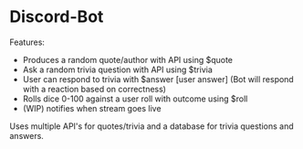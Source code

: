 # Discord-Bot

Features:
- Produces a random quote/author with API using $quote 
- Ask a random trivia question with API using $trivia
- User can respond to trivia with $answer [user answer] (Bot will respond with a reaction based on correctness)
- Rolls dice 0-100 against a user roll with outcome using $roll
- (WIP) notifies when stream goes live

Uses multiple API's for quotes/trivia and a database for trivia questions and answers.
